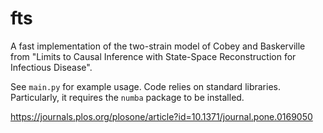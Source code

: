 # fts

A fast implementation of the two-strain model of Cobey and Baskerville
from "Limits to Causal Inference with State-Space Reconstruction for
Infectious Disease".

See `main.py` for example usage. Code relies on standard libraries. Particularly, it requires the `numba` package to be installed.

https://journals.plos.org/plosone/article?id=10.1371/journal.pone.0169050
